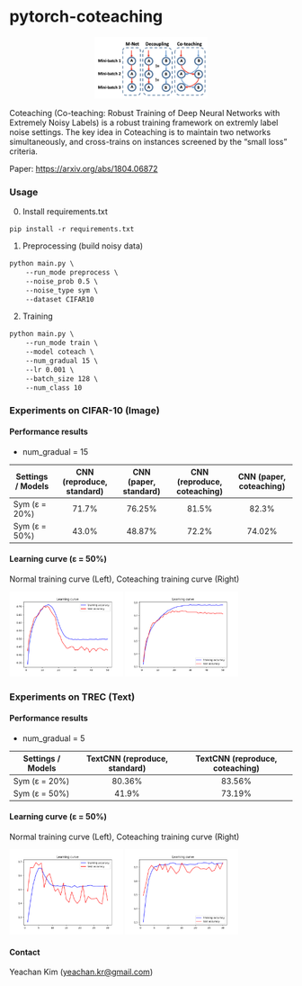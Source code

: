 # pytorch-coteaching
<p align='center'>
    <img src="./coteaching_idea.png" width="40%" />
</p>
Coteaching (Co-teaching: Robust Training of Deep Neural Networks with Extremely Noisy Labels) is a robust training framework on extremly label noise settings. The key idea in Coteaching is to maintain two networks simultaneously, and cross-trains on instances screened by the “small loss” criteria.

Paper: https://arxiv.org/abs/1804.06872

### Usage
0. Install requirements.txt
~~~
pip install -r requirements.txt
~~~

1. Preprocessing (build noisy data)
~~~
python main.py \
    --run_mode preprocess \
    --noise_prob 0.5 \
    --noise_type sym \
    --dataset CIFAR10
~~~

2. Training
~~~
python main.py \
    --run_mode train \
    --model coteach \
    --num_gradual 15 \
    --lr 0.001 \
    --batch_size 128 \
    --num_class 10
~~~



### Experiments on CIFAR-10 (Image)

#### Performance results
* num_gradual = 15

| Settings / Models   	| CNN (reproduce, standard) 	| CNN (paper, standard) 	| CNN (reproduce, coteaching) 	| CNN (paper, coteaching) 	|
|---------------------	|:-------------------------:	|:---------------------:	|:---------------------------:	|:-----------------------:	|
| Sym (ε = 20%) 	|             71.7%              	|           76.25%            	|          81.5%                   	|       82.3%                  	|
| Sym (ε = 50%) 	|       43.0%     	|         48.87%        	|            72.2%            	|          74.02%          	|


#### Learning curve (ε = 50%)
Normal training curve (Left), Coteaching training curve (Right)


<img src="./normal_learning_curve.png" width="40%" />     <img src="./coteach_learning_curve.png" width="40%" />


### Experiments on TREC (Text)

#### Performance results
* num_gradual = 5

| Settings / Models   	| TextCNN (reproduce, standard) 	| TextCNN (reproduce, coteaching) 	| 
|---------------------	|:-------------------------:	|:---------------------:	|
| Sym (ε = 20%) 	|             80.36%              	|           83.56%          	|   
| Sym (ε = 50%) 	|       41.9%     	|         73.19%        	|         


#### Learning curve (ε = 50%)
Normal training curve (Left), Coteaching training curve (Right)


<img src="./trec_normal.png" width="40%" />     <img src="./trec_coteaching.png" width="40%" />


#### Contact
Yeachan Kim (yeachan.kr@gmail.com)
